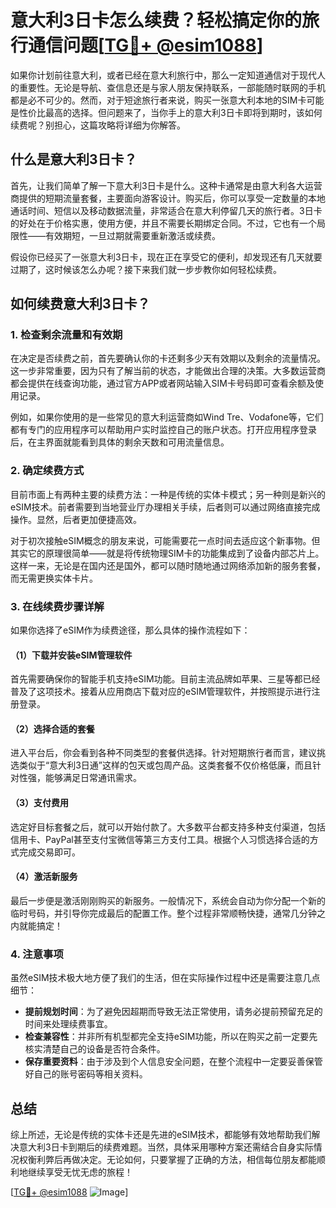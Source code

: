 # 意大利3日卡怎么续费？轻松搞定你的旅行通信问题[[TG💪+ @esim1088](https://t.me/s/esim1088)]

如果你计划前往意大利，或者已经在意大利旅行中，那么一定知道通信对于现代人的重要性。无论是导航、查信息还是与家人朋友保持联系，一部能随时联网的手机都是必不可少的。然而，对于短途旅行者来说，购买一张意大利本地的SIM卡可能是性价比最高的选择。但问题来了，当你手上的意大利3日卡即将到期时，该如何续费呢？别担心，这篇攻略将详细为你解答。

## 什么是意大利3日卡？

首先，让我们简单了解一下意大利3日卡是什么。这种卡通常是由意大利各大运营商提供的短期流量套餐，主要面向游客设计。购买后，你可以享受一定数量的本地通话时间、短信以及移动数据流量，非常适合在意大利停留几天的旅行者。3日卡的好处在于价格实惠，使用方便，并且不需要长期绑定合同。不过，它也有一个局限性——有效期短，一旦过期就需要重新激活或续费。

假设你已经买了一张意大利3日卡，现在正在享受它的便利，却发现还有几天就要过期了，这时候该怎么办呢？接下来我们就一步步教你如何轻松续费。

## 如何续费意大利3日卡？

### 1. 检查剩余流量和有效期

在决定是否续费之前，首先要确认你的卡还剩多少天有效期以及剩余的流量情况。这一步非常重要，因为只有了解当前的状态，才能做出合理的决策。大多数运营商都会提供在线查询功能，通过官方APP或者网站输入SIM卡号码即可查看余额及使用记录。

例如，如果你使用的是一些常见的意大利运营商如Wind Tre、Vodafone等，它们都有专门的应用程序可以帮助用户实时监控自己的账户状态。打开应用程序登录后，在主界面就能看到具体的剩余天数和可用流量信息。

### 2. 确定续费方式

目前市面上有两种主要的续费方法：一种是传统的实体卡模式；另一种则是新兴的eSIM技术。前者需要到当地营业厅办理相关手续，后者则可以通过网络直接完成操作。显然，后者更加便捷高效。

对于初次接触eSIM概念的朋友来说，可能需要花一点时间去适应这个新事物。但其实它的原理很简单——就是将传统物理SIM卡的功能集成到了设备内部芯片上。这样一来，无论是在国内还是国外，都可以随时随地通过网络添加新的服务套餐，而无需更换实体卡片。

### 3. 在线续费步骤详解

如果你选择了eSIM作为续费途径，那么具体的操作流程如下：

#### （1）下载并安装eSIM管理软件

首先需要确保你的智能手机支持eSIM功能。目前主流品牌如苹果、三星等都已经普及了这项技术。接着从应用商店下载对应的eSIM管理软件，并按照提示进行注册登录。

#### （2）选择合适的套餐

进入平台后，你会看到各种不同类型的套餐供选择。针对短期旅行者而言，建议挑选类似于“意大利3日通”这样的包天或包周产品。这类套餐不仅价格低廉，而且针对性强，能够满足日常通讯需求。

#### （3）支付费用

选定好目标套餐之后，就可以开始付款了。大多数平台都支持多种支付渠道，包括信用卡、PayPal甚至支付宝微信等第三方支付工具。根据个人习惯选择合适的方式完成交易即可。

#### （4）激活新服务

最后一步便是激活刚刚购买的新服务。一般情况下，系统会自动为你分配一个新的临时号码，并引导你完成最后的配置工作。整个过程非常顺畅快捷，通常几分钟之内就能搞定！

### 4. 注意事项

虽然eSIM技术极大地方便了我们的生活，但在实际操作过程中还是需要注意几点细节：

- **提前规划时间**：为了避免因超期而导致无法正常使用，请务必提前预留充足的时间来处理续费事宜。
- **检查兼容性**：并非所有机型都完全支持eSIM功能，所以在购买之前一定要先核实清楚自己的设备是否符合条件。
- **保存重要资料**：由于涉及到个人信息安全问题，在整个流程中一定要妥善保管好自己的账号密码等相关资料。

## 总结

综上所述，无论是传统的实体卡还是先进的eSIM技术，都能够有效地帮助我们解决意大利3日卡到期后的续费难题。当然，具体采用哪种方案还需结合自身实际情况权衡利弊后再做决定。无论如何，只要掌握了正确的方法，相信每位朋友都能顺利地继续享受无忧无虑的旅程！

[[TG💪+ @esim1088](https://t.me/s/esim1088) ![Image](https://i.postimg.cc/4NQfJmqS/Snipaste-2025-05-13-00-14-12.png)]